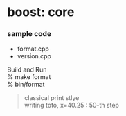 boost: core
===============


### sample code  
- format.cpp  
- version.cpp  


Build and Run  
% make format  
% bin/format  
> classical print stlye  
> writing toto,  x=40.25 : 50-th step  
